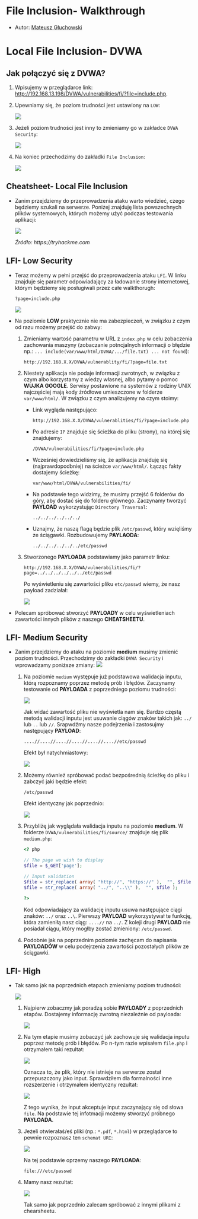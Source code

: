 # File Inclusion- Walkthrough

- Autor: [Mateusz Głuchowski](https://github.com/hue1337)

# Local File Inclusion- DVWA

## Jak połączyć się z DVWA?
1) Wpisujemy w przeglądarce link: http://192.168.13.198/DVWA/vulnerabilities/fi/?file=include.php.
2) Upewniamy się, że poziom trudności jest ustawiony na `LOW`:

    <img src="pics/LFI3.png">

3) Jeżeli poziom trudności jest inny to zmieniamy go w zakładce `DVWA Security`:

    <img src="pics/LFI4.png">

4) Na koniec przechodzimy do zakładki `File Inclusion`:

    <img src="pics/LFI5.png">

## Cheatsheet- Local File Inclusion
- Zanim przejdziemy do przeprowadzenia ataku warto wiedzieć, czego będziemy szukali na serwerze. Poniżej znajduję lista powszechnych plików systemowych, których możemy użyć podczas testowania aplikacji:

    <img src="pics/thm1.png">

    _Źródło: https://tryhackme.com_


## LFI- Low Security

- Teraz możemy w pełni przejść do przeprowadzenia ataku `LFI`. W linku znajduje się parametr odpowiadający za ładowanie strony internetowej, którym będziemy się posługiwali przez całe walkthorugh:

    ```
    ?page=include.php
    ```
    <img src="pics/LFI1.png">


- Na poziomie **LOW** praktycznie nie ma zabezpieczeń, w związku z czym od razu możemy przejść do zabwy:

    1) Zmieniamy wartość parametru w URL z `index.php` w celu zobaczenia zachowania maszyny (zobaczanie potncjalnych informacji o błędzie np.: `... include(var/www/html/DVWA/.../file.txt) ... not found`):
        ```
        http://192.168.X.X/DVWA/vulnerablity/fi/?page=file.txt
        ```
    2) Niestety aplikacja nie podaje informacji zwrotnych, w związku z czym albo korzystamy z wiedzy własnej, albo pytamy o pomoc **WUJKA GOOGLE**. Serwisy postawione na systemów z rodziny UNIX najczęściej mają kody źródłowe umieszczone w folderze `var/www/html/`. W związku z czym analizujemy na czym stoimy:
        - Link wygląda następująco:
            ```
            http://192.168.X.X/DVWA/vulnerablities/fi/?page=include.php
            ```
        - Po adresie `IP` znajduje się ścieżka do pliku (strony), na której się znajdujemy:
            ```
            /DVWA/vulnerabilities/fi/?page=include.php
            ```
        - Wcześniej dowiedzieliśmy się, że aplikacja znajduję się (najprawdopodbniej) na ścieżce `var/www/html/`. Łącząc fakty dostajemy ścieżkę:
            ```
            var/www/html/DVWA/vulnerabilities/fi/
            ```
        - Na podstawie tego widzimy, że musimy przejść 6 folderów do góry, aby dostać się do folderu głównego. Zaczynamy tworzyć **PAYLOAD** wykorzystując `Directory Traversal`:
            ```
            ../../../../../../
            ```
        - Uznajmy, że naszą flagą będzie plik `/etc/passwd`, który wzięliśmy ze ściągawki. Rozbudowujemy **PAYLAODA**:
            ```
            ../../../../../../etc/passwd
            ```
    3) Stworzonego **PAYLOADA** podstawiamy jako parametr linku:
        ```
        http://192.168.X.X/DVWA/vulnerabilities/fi/?page=../../../../../../etc/passwd
        ```
        Po wyświetleniu się zawartości pliku `etc/passwd` wiemy, że nasz payload zadziałał: 
        
        <img src="pics/LFI6.png">

- Polecam spróbować stworzyć **PAYLOADY** w celu wyświetleniach zawartości innych plików z naszego **CHEATSHEETU**.

## LFI- Medium Security

- Zanim przejdziemy do ataku na poziomie **medium** musimy zmienić poziom trudności. Przechodzimy do zakładki `DVWA Security` i wprowadzamy poniższe zmiany:
    <img src="pics/LFI7.png">
    

    1) Na poziomie `medium` występuje już podstawowa walidacja inputu, którą rozpoznamy poprzez metodę prób i błędów. Zaczynamy testowanie od **PAYLOADA** z poprzedniego poziomu trudności:
       
        <img src="pics/LFI9.png">
    
        Jak widać zawartość pliku nie wyświetla nam się. Bardzo częstą metodą walidacji inputu jest usuwanie ciągów znaków takich jak: `../` lub `..` lub `//`. Srapwdźmy nasze podejrzenia i zastosujmy następujący **PAYLOAD**:

        ```
        ....//....//....//....//....//....//etc/passwd
        ```

        Efekt był natychmiastowy:

        <img src="pics/LFI10.png">

    2) Możemy również spróbować podać bezpośrednią ścieżkę do pliku i zabczyć jaki będzie efekt:
        ```
        /etc/passwd
        ```

        Efekt identyczny jak poprzednio:

        <img src="pics/LFI11.png">


    3) Przybliżę jak wyglądała walidacja inputu na poziomie **medium**. W folderze `DVWA/vulnerabilities/fi/source/` znajduje się plik `medium.php`:
        ```php
        <? php
        
        // The page we wish to display
        $file = $_GET['page'];

        // Input validation
        $file = str_replace( array( "http://", "https://" ),  "", $file );
        $file = str_replace( array( "../", "..\\" ),  "", $file );

        ?>

        ```
        Kod odpowiadający za walidację inputu usuwa następujące ciągi znaków: `../` oraz `..\`. Pierwszy **PAYLOAD** wykorzystywał te funkcję, która zamieniłą nasz ciąg: `....//` na `../`. Z koleji drugi **PAYLOAD** nie posiadał ciągu, który mogłby zostać zmieniony: `/etc/passwd`.

    4) Podobnie jak na poprzednim poziomie zachęcam do napisania **PAYLOADÓW** w celu podejrzenia zawartości pozostałych plików ze ściągawki.

## LFI- High

- Tak samo jak na poprzednich etapach zmieniamy poziom trudności:
    
    <img src="pics/LFI12.png">


    1) Najpierw zobaczmy jak poradzą sobie **PAYLOADY** z poprzednich etapów. Dostajemy informację zwrotną niezależnie od payloada: 

        <img src="pics/LFI13.png">

    2) Na tym etapie musimy zobaczyć jak zachowuje się walidacja inputu poprzez metodę prób i błędów. Po n-tym razie wpisałem `file.php` i otrzymałem taki rezultat:

        <img src="pics/LFI14.png">

        Oznacza to, że plik, który nie istnieje na serwerze został przepuszczony jako input. Sprawdziłem dla formalności inne rozszerzenie i otrzymałem identyczny rezultat:

        <img src="pics/LFI15.png">

        Z tego wynika, że input akceptuje input zaczynający się od słowa `file`. Na podstawie tej infotmacji możemy stworzyć próbnego **PAYLOADA**.

    3) Jeżeli otwierałaś/eś pliki (np.: `*.pdf`, `*.html`) w przeglądarce to pewnie rozpoznasz ten `schemat URI`:

        <img src="pics/LFI16.png">

        Na tej podstawie oprzemy naszego **PAYLOADA**:
        ```
        file:///etc/passwd
        ```
    4) Mamy nasz rezultat:

        <img src="pics/LFI17.png">

        Tak samo jak poprzednio zalecam spróbować z innymi plikami z chearsheetu.

